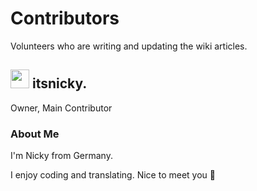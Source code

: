 # Contributors

Volunteers who are writing and updating the wiki articles.

## <div class="heading"><img src="https://cdn.discordapp.com/avatars/729343563401265193/52aa5e4e6c8d3282476dc6f3e76b35c0.png" width="30" height="30" class="rounded-corners">&nbsp;itsnicky.</div>

Owner, Main Contributor

### About Me

I'm Nicky from Germany.

I enjoy coding and translating. Nice to meet you 👋
